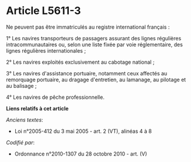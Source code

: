 # Article L5611-3

Ne peuvent pas être immatriculés au registre international français :

1° Les navires transporteurs de passagers assurant des lignes régulières intracommunautaires ou, selon une liste fixée par
voie réglementaire, des lignes régulières internationales ;

2° Les navires exploités exclusivement au cabotage national ;

3° Les navires d'assistance portuaire, notamment ceux affectés au remorquage portuaire, au dragage d'entretien, au lamanage,
au pilotage et au balisage ;

4° Les navires de pêche professionnelle.

**Liens relatifs à cet article**

_Anciens textes_:

  - Loi n°2005-412 du 3 mai 2005 - art. 2 (VT), alinéas 4 à 8

_Codifié par_:

  - Ordonnance n°2010-1307 du 28 octobre 2010 - art. (V)
